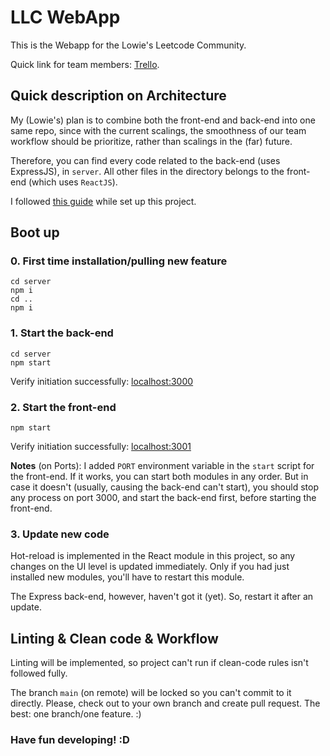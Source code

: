 # LLC WebApp

This is the Webapp for the Lowie's Leetcode Community.

Quick link for team members: [Trello](https://trello.com/b/uYL1a8Bd/llc-web-agile-board).

## Quick description on Architecture

My (Lowie's) plan is to combine both the front-end and back-end into one same repo, since with the current scalings, the smoothness of our team workflow should be prioritize, rather than scalings in the (far) future.

Therefore, you can find every code related to the back-end (uses ExpressJS), in `server`. All other files in the directory belongs to the front-end (which uses `ReactJS`).

I followed [this guide](https://burkeholland.dev/posts/express-react-starter-refresh/) while set up this project.

## Boot up

### 0. First time installation/pulling new feature
```
cd server
npm i
cd ..
npm i
```
### 1. Start the back-end

```
cd server
npm start
```

Verify initiation successfully: [localhost:3000](http://localhost:3000)

### 2. Start the front-end
```
npm start
```
Verify initiation successfully: [localhost:3001](http://localhost:3001)

**Notes** (on Ports): I added `PORT` environment variable in the `start` script for the front-end. If it works, you can start both modules in any order. But in case it doesn't (usually, causing the back-end can't start), you should stop any process on port 3000, and start the back-end first, before starting the front-end.

### 3. Update new code

Hot-reload is implemented in the React module in this project, so any changes on the UI level is updated immediately. Only if you had just installed new modules, you'll have to restart this module.

The Express back-end, however, haven't got it (yet). So, restart it after an update.

## Linting & Clean code & Workflow

Linting will be implemented, so project can't run if clean-code rules isn't followed fully.

The branch `main` (on remote) will be locked so you can't commit to it directly. Please, check out to your own branch and create pull request. The best: one branch/one feature. :)

### Have fun developing! :D
